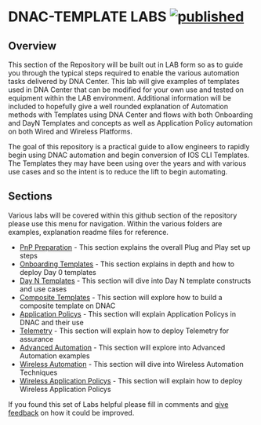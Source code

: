 # DNAC-TEMPLATE LABS [![published](https://static.production.devnetcloud.com/codeexchange/assets/images/devnet-published.svg)](https://developer.cisco.com/codeexchange/github/repo/kebaldwi/DNAC-TEMPLATES)
## Overview
This section of the Repository will be built out in LAB form so as to guide you through the typical steps required to enable the various automation tasks delivered by DNA Center. This lab will give examples of templates used in DNA Center that can be modified for your own use and tested on equipment within the LAB environment. Additional information will be included to hopefully give a well rounded explanation of Automation methods with Templates using DNA Center and flows with both Onboarding and DayN Templates and concepts as well as Application Policy automation on both Wired and Wireless Platforms.

The goal of this repository is a practical guide to allow engineers to rapidly begin using DNAC automation and begin conversion of IOS CLI Templates. The Templates they may have been using over the years and with various use cases and so the intent is to reduce the lift to begin automating.

## Sections
Various labs will be covered within this github section of the repository please use this menu for navigation. Within the various folders are examples, explanation readme files for reference.

* [PnP Preparation](./LAB1-PNP-PREP/README.md#PnP) - This section explains the overall Plug and Play set up steps
* [Onboarding Templates](./LAB2-DayZero-Template/README.md#Day0) - This section explains in depth and how to deploy Day 0 templates
* [Day N Templates](./LAB3-DayN-Template/README.md#DayN) - This section will dive into Day N template constructs and use cases
* [Composite Templates](./LAB4-Composite-Template/README.md#Composite) - This section will explore how to build a composite template on DNAC
* [Application Policys](./LAB5-Application-Policy/README.md#Application) - This section will explain Application Policys in DNAC and their use
* [Telemetry](./LAB6-Telemetry-Enablement/README.md#Telemetry) - This section will explain how to deploy Telemetry for assurance
* [Advanced Automation](./LAB7-Advanced-Automation/README.md#Advanced) - This section will explore into Advanced Automation examples
* [Wireless Automation](./LAB8-Wireless-Templates/README.md#Wireless) - This section will dive into Wireless Automation Techniques
* [Wireless Application Policys](./LAB9-Wireless-Application-Policy/README.md#Wireless) - This section will explain how to deploy Wireless Application Policys 

If you found this set of Labs helpful please fill in comments and [give feedback](https://app.smartsheet.com/b/form/f75ce15c2053435283a025b1872257fe) on how it could be improved.

